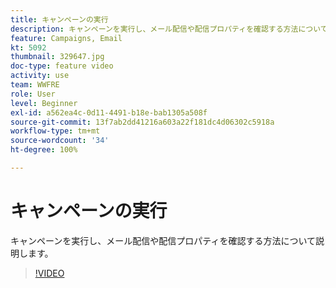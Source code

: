 ```yaml
---
title: キャンペーンの実行
description: キャンペーンを実行し、メール配信や配信プロパティを確認する方法について説明します。
feature: Campaigns, Email
kt: 5092
thumbnail: 329647.jpg
doc-type: feature video
activity: use
team: WWFRE
role: User
level: Beginner
exl-id: a562ea4c-0d11-4491-b18e-bab1305a508f
source-git-commit: 13f7ab2dd41216a603a22f181dc4d06302c5918a
workflow-type: tm+mt
source-wordcount: '34'
ht-degree: 100%

---
```


# キャンペーンの実行

キャンペーンを実行し、メール配信や配信プロパティを確認する方法について説明します。

>[!VIDEO](https://video.tv.adobe.com/v/329647?quality=12&learn=on)
